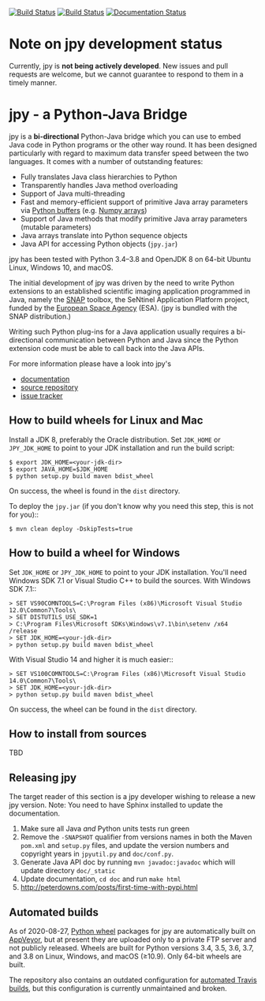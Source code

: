 [![Build Status](https://travis-ci.org/bcdev/jpy.svg?branch=master)](https://travis-ci.org/bcdev/jpy)
[![Build Status](https://ci.appveyor.com/api/projects/status/ywkcey4nlt0avasf?svg=true)](https://ci.appveyor.com/project/bcdev/jpy)
[![Documentation Status](https://readthedocs.org/projects/jpy/badge/?version=latest)](http://jpy.readthedocs.org/en/latest/?badge=latest)

Note on jpy development status
==============================

Currently, jpy is **not being actively developed**. New issues and pull
requests are welcome, but we cannot guarantee to respond to them in a
timely manner.

jpy - a Python-Java Bridge
==========================

jpy is a **bi-directional** Python-Java bridge which you can use to embed Java
code in Python programs or the other way round. It has been designed
particularly with regard to maximum data transfer speed between the two
languages.  It comes with a number of outstanding features:

* Fully translates Java class hierarchies to Python
* Transparently handles Java method overloading
* Support of Java multi-threading
* Fast and memory-efficient support of primitive Java array parameters via
  [Python buffers](http://docs.python.org/3.3/c-api/buffer.html)
  (e.g. [Numpy arrays](http://docs.scipy.org/doc/numpy/reference/arrays.html))
* Support of Java methods that modify primitive Java array parameters (mutable
  parameters)
* Java arrays translate into Python sequence objects
* Java API for accessing Python objects (`jpy.jar`)

jpy has been tested with Python 3.4–3.8 and OpenJDK 8 on 64-bit Ubuntu Linux,
Windows 10, and macOS.

The initial development of jpy was driven by the need to write Python
extensions to an established scientific imaging application programmed in
Java, namely the [SNAP](http://step.esa.int/) toolbox, the SeNtinel
Application Platform project, funded by the [European Space
Agency](http://www.esa.int/ESA) (ESA). (jpy is bundled with the SNAP
distribution.)

Writing such Python plug-ins for a Java application usually requires a
bi-directional communication between Python and Java since the Python
extension code must be able to call back into the Java APIs.

For more information please have a look into jpy's

* [documentation](http://jpy.readthedocs.org/en/latest/)
* [source repository](https://github.com/bcdev/jpy)
* [issue tracker](https://github.com/bcdev/jpy/issues?state=open)

How to build wheels for Linux and Mac
-------------------------------------

Install a JDK 8, preferably the Oracle distribution. Set `JDK_HOME` or
`JPY_JDK_HOME` to point to your JDK installation and run the build script:

    $ export JDK_HOME=<your-jdk-dir>
    $ export JAVA_HOME=$JDK_HOME
    $ python setup.py build maven bdist_wheel

On success, the wheel is found in the `dist` directory.

To deploy the `jpy.jar` (if you don't know why you need this step, this is not
for you)::

    $ mvn clean deploy -DskipTests=true

How to build a wheel for Windows
--------------------------------

Set `JDK_HOME` or `JPY_JDK_HOME` to point to your JDK installation. You'll
need Windows SDK 7.1 or Visual Studio C++ to build the sources. With Windows
SDK 7.1::

    > SET VS90COMNTOOLS=C:\Program Files (x86)\Microsoft Visual Studio 12.0\Common7\Tools\
    > SET DISTUTILS_USE_SDK=1
    > C:\Program Files\Microsoft SDKs\Windows\v7.1\bin\setenv /x64 /release
    > SET JDK_HOME=<your-jdk-dir>
    > python setup.py build maven bdist_wheel
    
With Visual Studio 14 and higher it is much easier::

    > SET VS100COMNTOOLS=C:\Program Files (x86)\Microsoft Visual Studio 14.0\Common7\Tools\
    > SET JDK_HOME=<your-jdk-dir>
    > python setup.py build maven bdist_wheel

On success, the wheel can be found in the `dist` directory.

How to install from sources
---------------------------

TBD

Releasing jpy
-------------

The target reader of this section is a jpy developer wishing to release a new
jpy version.  Note: You need to have Sphinx installed to update the
documentation.

1. Make sure all Java *and* Python units tests run green
2. Remove the `-SNAPSHOT` qualifier from versions names in both the Maven
   `pom.xml` and `setup.py` files, and update the version numbers and copyright
   years in `jpyutil.py` and `doc/conf.py`.
3. Generate Java API doc by running `mvn javadoc:javadoc` which will update
   directory `doc/_static`
4. Update documentation, `cd doc` and run `make html` 
5. http://peterdowns.com/posts/first-time-with-pypi.html

Automated builds
----------------

As of 2020-08-27, [Python wheel](https://pythonwheels.com/) packages for jpy
are automatically built on
[AppVeyor](https://ci.appveyor.com/project/bcdev/jpy), but at present they are
uploaded only to a private FTP server and not publicly released. Wheels are
built for Python versions 3.4, 3.5, 3.6, 3.7, and 3.8 on Linux, Windows, and
macOS (≥10.9). Only 64-bit wheels are built.

The repository also contains an outdated configuration for [automated Travis
builds](https://travis-ci.org/github/bcdev/jpy), but this configuration is
currently unmaintained and broken.
